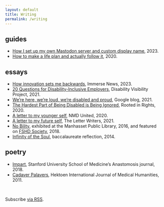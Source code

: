 ```yaml
---
layout: default
title: Writing
permalink: /writing
---
```


## guides
<ul>
    <li><a href="https://aubrielee.com/how-i-set-up-my-own-mastodon-server">How I set up my own Mastodon server and custom display name</a>, 2023.</li>
    <li><a href="https://aubrie.medium.com/how-to-make-a-life-plan-and-actually-follow-it-801e5335a63a">How to make a life plan and actually follow it</a>, 2020.</li>
</ul>

## essays
<ul>
    <li><a href="https://immerse.news/how-innovation-sets-me-backwards-91b30e0b6b95" target="_blank" tabindex="0">How innovation sets me backwards</a>, Immerse News, 2023.</li>
    <li><a href="https://disabilityvisibilityproject.com/2021/10/12/20-questions-for-disability-inclusive-employers/" target="_blank" tabindex="0">20 Questions for Disability-Inclusive Employers</a>, Disability Visibility Project, 2021.</li>
    <li><a href="https://blog.google/outreach-initiatives/accessibility/here-loud-disabled-and-proud/" target="_blank" tabindex="0">We’re here, we’re loud, we’re disabled and proud</a>, Google blog, 2021.</li>
    <li><a href="https://rootedinrights.org/the-hardest-part-of-being-disabled-is-being-ignored/" target="_blank" tabindex="0">The Hardest Part of Being Disabled is Being Ignored</a>, Rooted in Rights, 2020.</li>
    <li><a href="https://www.nmdunited.org/single-post/ss-aubrie-lee" target="_blank" tabindex="0">A letter to my younger self</a>, NMD United, 2020.</li>
    <li><a href="https://theletterwriterscollective.com/2021/04/11/to-a-future-me/" target="_blank" tabindex="0">A letter to my future self</a>, The Letter Writers, 2021.</li>
    <li><a href="https://manhassetlibrary.org/aubrie-lee/" target="_blank" tabindex="0"><span class="pieceTitle">No Bility</span></a>, exhibited at the Manhasset Public Library, 2016, and featured on <a href="https://www.fshdsociety.org/finding-beauty-in-disability/" target="_blank" tabindex="0">FSHD Society</a>, 2018.</li>
    <li><a href="https://www.facebook.com/aubrieality/posts/10152926673649992:0" target="_blank" tabindex="0"><span class="pieceTitle">Infinity of the Soul</span></a>, baccalaureate reflection, 2014.</li>
</ul>

## poetry
<ul>
    <li><a href="https://aubrielee.com/impart" tabindex="0"><span class="pieceTitle">Impart</span></a>, Stanford University School of Medicine’s Anastomosis journal, 2018.</li>
    <li><a href="http://hekint.org/2017/01/22/cadaver-palavers/" target="_blank" tabindex="0"><span class="pieceTitle">Cadaver Palavers</span></a>, Hektoen International Journal of Medical Humanities, 2011.</li>
</ul>
<br>

<p class="rss-subscribe noIndent">Subscribe <a href="{{ "/feed.xml" }}">via RSS</a>.</p>
